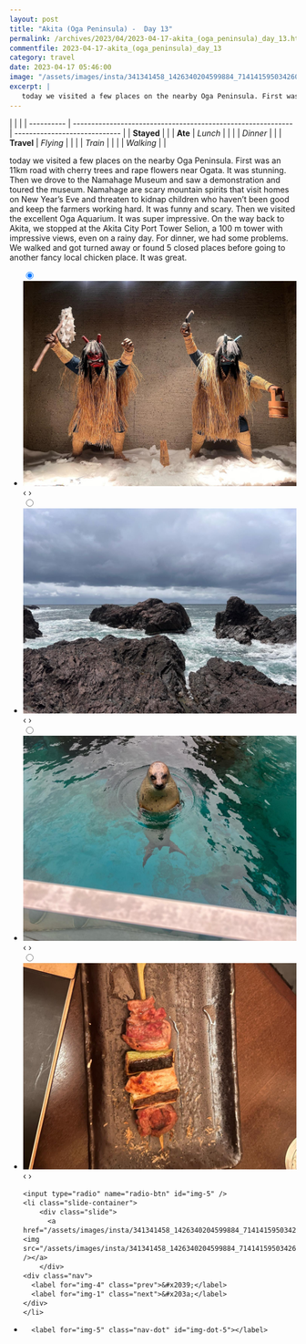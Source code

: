 ```yaml
---
layout: post
title: "Akita (Oga Peninsula) -  Day 13"
permalink: /archives/2023/04/2023-04-17-akita_(oga_peninsula)_day_13.html
commentfile: 2023-04-17-akita_(oga_peninsula)_day_13
category: travel
date: 2023-04-17 05:46:00
image: "/assets/images/insta/341341458_1426340204599884_7141415950342609549_n_18000605170632102.jpg"
excerpt: |
   today we visited a few places on the nearby Oga Peninsula. First was an 11km road with cherry trees and rape flowers near Ogata. It was stunning. Then we drove to the Namahage Museum and saw a demonstration and toured the museum. Namahage are scary mountain spirits that visit homes on New Year’s Eve and threaten to kidnap children who haven’t been good and keep the farmers working hard. It was funny and scary. Then we visited the excellent Oga Aquarium. It was super impressive. On the way back to Akita, we stopped at the Akita City Port Tower Selion, a 100 m tower with impressive views, even on a rainy day. For dinner, we had some problems. We walked and got turned away or found 5 closed places before going to another fancy local chicken place. It was great.
---
```


|            |                                                              |
| ---------- | ------------------------------------------------------------ | ----------------------------- |
| **Stayed** |  |
| **Ate**    | _Lunch_                                                      |          |
|            | _Dinner_                                                     |          |
| **Travel** | _Flying_                                                     |          |
|            | _Train_                                                      |          |
|            | _Walking_                                                    |          |


 today we visited a few places on the nearby Oga Peninsula. First was an 11km road with cherry trees and rape flowers near Ogata. It was stunning. Then we drove to the Namahage Museum and saw a demonstration and toured the museum. Namahage are scary mountain spirits that visit homes on New Year’s Eve and threaten to kidnap children who haven’t been good and keep the farmers working hard. It was funny and scary. Then we visited the excellent Oga Aquarium. It was super impressive. On the way back to Akita, we stopped at the Akita City Port Tower Selion, a 100 m tower with impressive views, even on a rainy day. For dinner, we had some problems. We walked and got turned away or found 5 closed places before going to another fancy local chicken place. It was great.


<ul class="slides">
    <input type="radio" name="radio-btn" id="img-1" checked="checked" />
    <li class="slide-container">
        <div class="slide">
          <a href="/assets/images/insta/341348530_179794274938526_2597767934521827277_n_17972394419086423.jpg"><img src="/assets/images/insta/341348530_179794274938526_2597767934521827277_n_17972394419086423.jpg" /></a>
        </div>
    <div class="nav">
      <label for="img-5" class="prev">&#x2039;</label>
      <label for="img-2" class="next">&#x203a;</label>
    </div>
    </li>
        <input type="radio" name="radio-btn" id="img-2"  />
    <li class="slide-container">
        <div class="slide">
          <a href="/assets/images/insta/341878983_1220064655546773_5315213861458398076_n_17973474674191074.jpg"><img src="/assets/images/insta/341878983_1220064655546773_5315213861458398076_n_17973474674191074.jpg" /></a>
        </div>
    <div class="nav">
      <label for="img-1" class="prev">&#x2039;</label>
      <label for="img-3" class="next">&#x203a;</label>
    </div>
    </li>
        <input type="radio" name="radio-btn" id="img-3"  />
    <li class="slide-container">
        <div class="slide">
          <a href="/assets/images/insta/341186140_757234649443791_1235016753833109742_n_17875884026812423.jpg"><img src="/assets/images/insta/341186140_757234649443791_1235016753833109742_n_17875884026812423.jpg" /></a>
        </div>
    <div class="nav">
      <label for="img-2" class="prev">&#x2039;</label>
      <label for="img-4" class="next">&#x203a;</label>
    </div>
    </li>
        <input type="radio" name="radio-btn" id="img-4"  />
    <li class="slide-container">
        <div class="slide">
          <a href="/assets/images/insta/341335875_3461962244016816_5136588738099577444_n_17961932648397805.jpg"><img src="/assets/images/insta/341335875_3461962244016816_5136588738099577444_n_17961932648397805.jpg" /></a>
        </div>
    <div class="nav">
      <label for="img-3" class="prev">&#x2039;</label>
      <label for="img-5" class="next">&#x203a;</label>
    </div>
    </li>
    
    <input type="radio" name="radio-btn" id="img-5" />
    <li class="slide-container">
        <div class="slide">
          <a href="/assets/images/insta/341341458_1426340204599884_7141415950342609549_n_18000605170632102.jpg"><img src="/assets/images/insta/341341458_1426340204599884_7141415950342609549_n_18000605170632102.jpg" /></a>
        </div>
    <div class="nav">
      <label for="img-4" class="prev">&#x2039;</label>
      <label for="img-1" class="next">&#x203a;</label>
    </div>
    </li>
			
<li class="nav-dots">
      <label for="img-1" class="nav-dot" id="img-dot-1"></label>
      <label for="img-2" class="nav-dot" id="img-dot-2"></label>
      <label for="img-3" class="nav-dot" id="img-dot-3"></label>
      <label for="img-4" class="nav-dot" id="img-dot-4"></label>

      <label for="img-5" class="nav-dot" id="img-dot-5"></label>

</li>
</ul>        
             

		